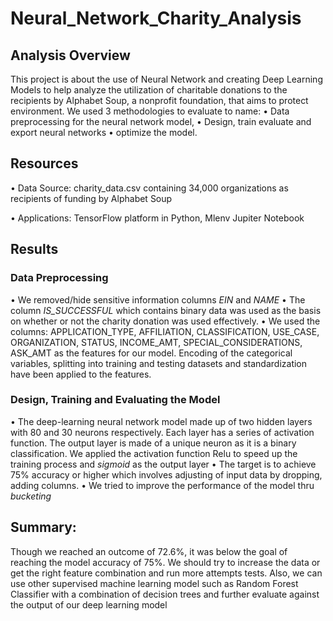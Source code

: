 # Neural_Network_Charity_Analysis

## Analysis Overview
This project is about the use of Neural Network and creating Deep Learning Models to help analyze the utilization of charitable donations to the recipients by Alphabet Soup, a nonprofit foundation, that aims to protect environment. We used 3 methodologies to evaluate to name: 
•	Data preprocessing for the neural network model,
•	Design, train evaluate and export neural networks 
•	optimize the model.
## Resources
•	Data Source: charity_data.csv containing 34,000 organizations as recipients of funding by Alphabet Soup 

•	Applications: TensorFlow platform in Python, Mlenv Jupiter Notebook 
## Results
### Data Preprocessing
•	We removed/hide sensitive information columns *EIN* and *NAME* 
•	The column *IS_SUCCESSFUL* which contains binary data was used as the basis on whether or not the charity donation was used effectively. 
•	 We used the columns: APPLICATION_TYPE, AFFILIATION, CLASSIFICATION, USE_CASE, ORGANIZATION, STATUS, INCOME_AMT, SPECIAL_CONSIDERATIONS, ASK_AMT as the features for our model. Encoding of the categorical variables, splitting into training and testing datasets and standardization have been applied to the features.
### Design, Training and Evaluating the Model
•	The deep-learning neural network model made up of two hidden layers with 80 and 30 neurons respectively. Each layer has a series of activation function.
The output layer is made of a unique neuron as it is a binary classification.
We applied the activation function Relu to speed up the training process and *sigmoid* as the output layer
•	The target is to achieve 75% accuracy or higher which involves adjusting of input data by dropping, adding columns.
•	We tried to improve the performance of the model thru *bucketing* 
## Summary:

Though we reached an outcome of 72.6%, it was below the goal of reaching the model accuracy of 75%. We should try to increase the data or get the right feature combination and run more attempts tests. Also, we can use other supervised machine learning model such as Random Forest Classifier with a combination of decision trees and further evaluate against the output of our deep learning model 

